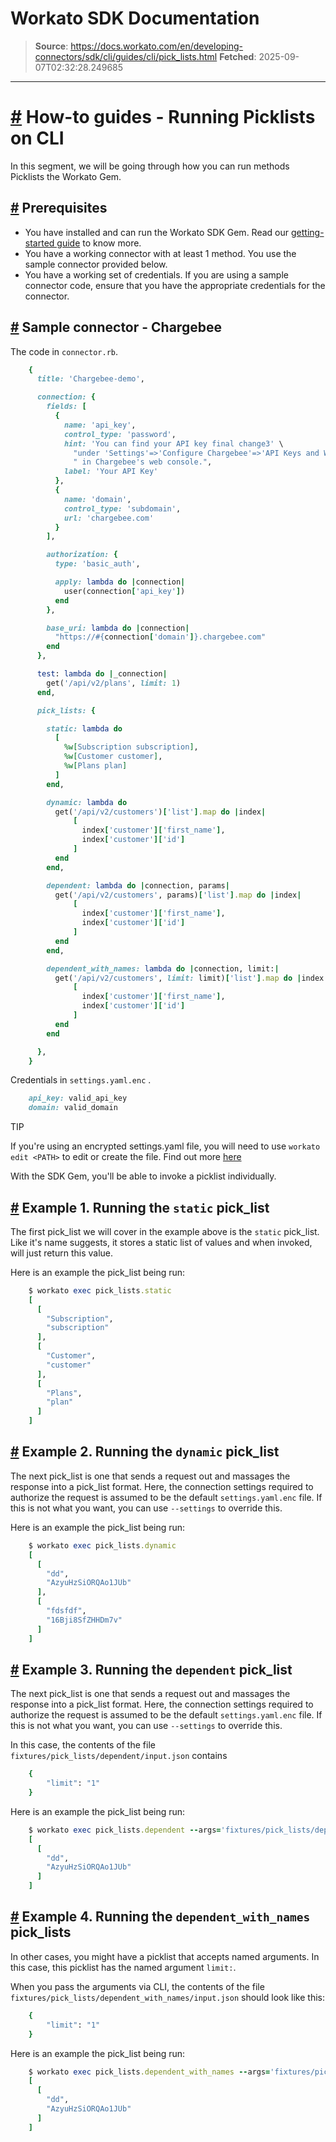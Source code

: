 # Workato SDK Documentation

> **Source**: https://docs.workato.com/en/developing-connectors/sdk/cli/guides/cli/pick_lists.html
> **Fetched**: 2025-09-07T02:32:28.249685

---

# [#](<#how-to-guides-running-picklists-on-cli>) How-to guides - Running Picklists on CLI

In this segment, we will be going through how you can run methods Picklists the Workato Gem.

## [#](<#prerequisites>) Prerequisites

  * You have installed and can run the Workato SDK Gem. Read our [getting-started guide](</developing-connectors/sdk/cli/guides/getting-started.html>) to know more.
  * You have a working connector with at least 1 method. You use the sample connector provided below.
  * You have a working set of credentials. If you are using a sample connector code, ensure that you have the appropriate credentials for the connector.

## [#](<#sample-connector-chargebee>) Sample connector - Chargebee

The code in `connector.rb`.
```ruby
    {
      title: 'Chargebee-demo',

      connection: {
        fields: [
          {
            name: 'api_key',
            control_type: 'password',
            hint: 'You can find your API key final change3' \
              "under 'Settings'=>'Configure Chargebee'=>'API Keys and Webhooks'" \
              " in Chargebee's web console.",
            label: 'Your API Key'
          },
          {
            name: 'domain',
            control_type: 'subdomain',
            url: 'chargebee.com'
          }
        ],

        authorization: {
          type: 'basic_auth',  

          apply: lambda do |connection|
            user(connection['api_key'])
          end
        },

        base_uri: lambda do |connection|
          "https://#{connection['domain']}.chargebee.com"
        end
      },

      test: lambda do |_connection|
        get('/api/v2/plans', limit: 1)
      end,

      pick_lists: {

        static: lambda do
          [
            %w[Subscription subscription],
            %w[Customer customer],
            %w[Plans plan]
          ]
        end,

        dynamic: lambda do 
          get('/api/v2/customers')['list'].map do |index|
              [
                index['customer']['first_name'],
                index['customer']['id']
              ]
          end
        end,

        dependent: lambda do |connection, params|
          get('/api/v2/customers', params)['list'].map do |index|
              [
                index['customer']['first_name'],
                index['customer']['id']
              ]
          end
        end,

        dependent_with_names: lambda do |connection, limit:|
          get('/api/v2/customers', limit: limit)['list'].map do |index|
              [
                index['customer']['first_name'],
                index['customer']['id']
              ]
          end
        end

      },
    }
```

Credentials in `settings.yaml.enc` .
```ruby
    api_key: valid_api_key
    domain: valid_domain
```

TIP

If you're using an encrypted settings.yaml file, you will need to use `workato edit <PATH>` to edit or create the file. Find out more [here](</developing-connectors/sdk/cli/reference/cli-commands#workato-edit>)

With the SDK Gem, you'll be able to invoke a picklist individually.

## [#](<#example-1-running-the-static-pick-list>) Example 1. Running the `static` pick_list

The first pick_list we will cover in the example above is the `static` pick_list. Like it's name suggests, it stores a static list of values and when invoked, will just return this value.

Here is an example the pick_list being run:
```ruby
    $ workato exec pick_lists.static
    [
      [
        "Subscription",
        "subscription"
      ],
      [
        "Customer",
        "customer"
      ],
      [
        "Plans",
        "plan"
      ]
    ]
```

## [#](<#example-2-running-the-dynamic-pick-list>) Example 2. Running the `dynamic` pick_list

The next pick_list is one that sends a request out and massages the response into a pick_list format. Here, the connection settings required to authorize the request is assumed to be the default `settings.yaml.enc` file. If this is not what you want, you can use `--settings` to override this.

Here is an example the pick_list being run:
```ruby
    $ workato exec pick_lists.dynamic
    [
      [
        "dd",
        "AzyuHzSiORQAo1JUb"
      ],
      [
        "fdsfdf",
        "16Bji8SfZHHDm7v"
      ]
    ]
```

## [#](<#example-3-running-the-dependent-pick-list>) Example 3. Running the `dependent` pick_list

The next pick_list is one that sends a request out and massages the response into a pick_list format. Here, the connection settings required to authorize the request is assumed to be the default `settings.yaml.enc` file. If this is not what you want, you can use `--settings` to override this.

In this case, the contents of the file `fixtures/pick_lists/dependent/input.json` contains
```ruby
    {
        "limit": "1"
    }
```

Here is an example the pick_list being run:
```ruby
    $ workato exec pick_lists.dependent --args='fixtures/pick_lists/dependent/input.json' 
    [
      [
        "dd",
        "AzyuHzSiORQAo1JUb"
      ]
    ]
```

## [#](<#example-4-running-the-dependent-with-names-pick-lists>) Example 4. Running the `dependent_with_names` pick_lists

In other cases, you might have a picklist that accepts named arguments. In this case, this picklist has the named argument `limit:`.

When you pass the arguments via CLI, the contents of the file `fixtures/pick_lists/dependent_with_names/input.json` should look like this:
```ruby
    {
        "limit": "1"
    }
```

Here is an example the pick_list being run:
```ruby
    $ workato exec pick_lists.dependent_with_names --args='fixtures/pick_lists/dependent_with_names/input.json' 
    [
      [
        "dd",
        "AzyuHzSiORQAo1JUb"
      ]
    ]
```

